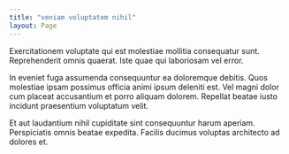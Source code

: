```yaml
---
title: "veniam voluptatem nihil"
layout: Page
---
```

Exercitationem voluptate qui est molestiae mollitia consequatur sunt. Reprehenderit omnis quaerat. Iste quae qui laboriosam vel error.
 In eveniet fuga assumenda consequuntur ea doloremque debitis. Quos molestiae ipsam possimus officia animi ipsum deleniti est. Vel magni dolor cum placeat accusantium et porro aliquam dolorem. Repellat beatae iusto incidunt praesentium voluptatum velit.
 Et aut laudantium nihil cupiditate sint consequuntur harum aperiam. Perspiciatis omnis beatae expedita. Facilis ducimus voluptas architecto ad dolores et.
